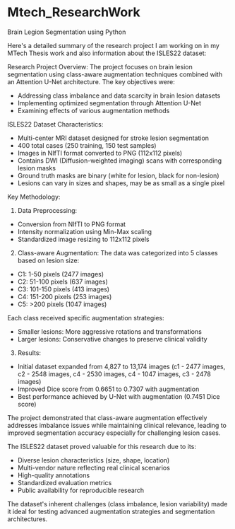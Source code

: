 # Mtech_ResearchWork
Brain Legion Segmentation using Python


Here's a detailed summary of the research project I am working on in my MTech Thesis work and also information about the ISLES22 dataset:

Research Project Overview:
The project focuses on brain lesion segmentation using class-aware augmentation techniques combined with an Attention U-Net architecture. The key objectives were:
- Addressing class imbalance and data scarcity in brain lesion datasets
- Implementing optimized segmentation through Attention U-Net
- Examining effects of various augmentation methods

ISLES22 Dataset Characteristics:
- Multi-center MRI dataset designed for stroke lesion segmentation
- 400 total cases (250 training, 150 test samples)
- Images in NIfTI format converted to PNG (112x112 pixels)
- Contains DWI (Diffusion-weighted imaging) scans with corresponding lesion masks
- Ground truth masks are binary (white for lesion, black for non-lesion)
- Lesions can vary in sizes and shapes, may be as small as a single pixel

Key Methodology:
1. Data Preprocessing:
- Conversion from NIfTI to PNG format
- Intensity normalization using Min-Max scaling
- Standardized image resizing to 112x112 pixels

2. Class-aware Augmentation:
The data was categorized into 5 classes based on lesion size:
- C1: 1-50 pixels (2477 images)
- C2: 51-100 pixels (637 images)
- C3: 101-150 pixels (413 images)
- C4: 151-200 pixels (253 images)
- C5: >200 pixels (1047 images)

Each class received specific augmentation strategies:
- Smaller lesions: More aggressive rotations and transformations
- Larger lesions: Conservative changes to preserve clinical validity

3. Results:
- Initial dataset expanded from 4,827 to 13,174 images
(c1 - 2477 images, c2 - 2548 images, c4 - 2530 images, c4 - 1047 images, c3 - 2478 images)
- Improved Dice score from 0.6651 to 0.7307 with augmentation
- Best performance achieved by U-Net with augmentation (0.7451 Dice score)

The project demonstrated that class-aware augmentation effectively addresses imbalance issues while maintaining clinical relevance, leading to improved segmentation accuracy especially for challenging lesion cases.

The ISLES22 dataset proved valuable for this research due to its:
- Diverse lesion characteristics (size, shape, location)
- Multi-vendor nature reflecting real clinical scenarios
- High-quality annotations
- Standardized evaluation metrics
- Public availability for reproducible research

The dataset's inherent challenges (class imbalance, lesion variability) made it ideal for testing advanced augmentation strategies and segmentation architectures.
